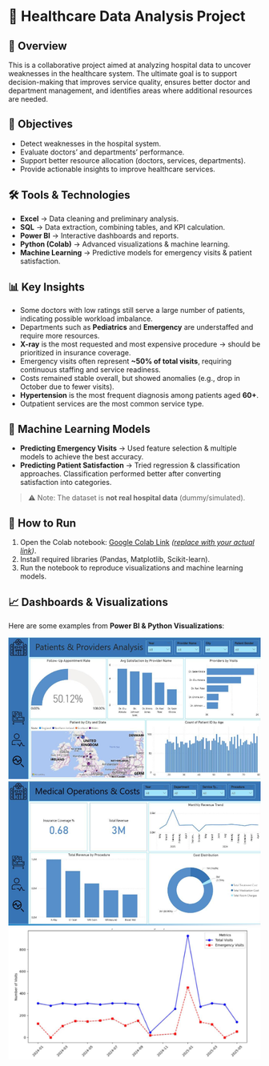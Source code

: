 # 🏥 Healthcare Data Analysis Project

## 📌 Overview  
This is a collaborative project aimed at analyzing hospital data to uncover weaknesses in the healthcare system. The ultimate goal is to support decision-making that improves service quality, ensures better doctor and department management, and identifies areas where additional resources are needed.

## 🎯 Objectives  
- Detect weaknesses in the hospital system.  
- Evaluate doctors’ and departments’ performance.  
- Support better resource allocation (doctors, services, departments).  
- Provide actionable insights to improve healthcare services.  

## 🛠 Tools & Technologies  
- **Excel** → Data cleaning and preliminary analysis.  
- **SQL** → Data extraction, combining tables, and KPI calculation.  
- **Power BI** → Interactive dashboards and reports.  
- **Python (Colab)** → Advanced visualizations & machine learning.  
- **Machine Learning** → Predictive models for emergency visits & patient satisfaction.  

## 📊 Key Insights  
- Some doctors with low ratings still serve a large number of patients, indicating possible workload imbalance.  
- Departments such as **Pediatrics** and **Emergency** are understaffed and require more resources.  
- **X-ray** is the most requested and most expensive procedure → should be prioritized in insurance coverage.  
- Emergency visits often represent **~50% of total visits**, requiring continuous staffing and service readiness.  
- Costs remained stable overall, but showed anomalies (e.g., drop in October due to fewer visits).  
- **Hypertension** is the most frequent diagnosis among patients aged **60+**.  
- Outpatient services are the most common service type.  

## 🤖 Machine Learning Models  
- **Predicting Emergency Visits** → Used feature selection & multiple models to achieve the best accuracy.  
- **Predicting Patient Satisfaction** → Tried regression & classification approaches. Classification performed better after converting satisfaction into categories.  

> ⚠️ Note: The dataset is **not real hospital data** (dummy/simulated).  

## 🚀 How to Run  
1. Open the Colab notebook: [Google Colab Link](#) _([replace with your actual link](https://colab.research.google.com/drive/1MCptkA1mbUyYv45hiFpwhhmgB72sRQVa?usp=sharing))_.  
2. Install required libraries (Pandas, Matplotlib, Scikit-learn).  
3. Run the notebook to reproduce visualizations and machine learning models.  

## 📈 Dashboards & Visualizations  
Here are some examples from **Power BI & Python Visualizations**:  

![Dashboard Example 1](images/dashboard1.png)  
![Dashboard Example 2](images/dashboard2.png)  
![Visualization Example](images/visualization.png)  

